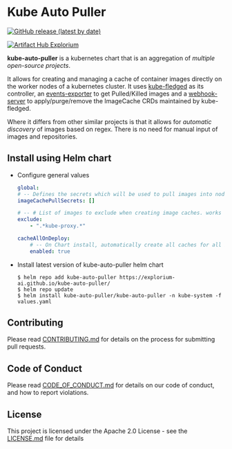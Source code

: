 # Kube Auto Puller

[![GitHub release (latest by date)](https://img.shields.io/github/v/release/explorium-ai/kube-auto-puller)](https://img.shields.io/github/v/release/explorium-ai/kube-auto-puller)

[![Artifact Hub Explorium](https://img.shields.io/endpoint?url=https://artifacthub.io/badge/repository/kube-auto-puller)](https://artifacthub.io/packages/helm/kube-auto-puller/kube-auto-puller)

**kube-auto-puller** is a kubernetes chart that is an aggregation of *multiple open-source projects*. 

It allows for creating and managing a cache of container images directly on the worker nodes of a kubernetes cluster. It uses [kube-fledged](https://github.com/senthilrch/kube-fledged) as its controller, an [events-exporter](https://github.com/AliyunContainerService/kube-eventer) to get Pulled/Killed images and a [webhook-server](https://github.com/adnanh/webhook) to apply/purge/remove the ImageCache CRDs maintained by kube-fledged.

Where it differs from other similar projects is that it allows for *automatic discovery* of images based on regex. There is no need for manual input of images and repositories.
## Install using Helm chart

- Configure general values
    ```yaml
    global:
    # -- Defines the secrets which will be used to pull images into nodes and cache them
    imageCachePullSecrets: []
    
    # -- # List of images to exclude when creating image caches. works with Regex
    exclude:
        - ".*kube-proxy.*"
    
    cacheAllOnDeploy: 
        # -- On Chart install, automatically create all caches for all images in the cluster (respecting excluded list)
        enabled: true
    ```
- Install latest version of kube-auto-puller helm chart

    ```
    $ helm repo add kube-auto-puller https://explorium-ai.github.io/kube-auto-puller/
    $ helm repo update
    $ helm install kube-auto-puller/kube-auto-puller -n kube-system -f values.yaml
    ```
## Contributing

Please read [CONTRIBUTING.md](CONTRIBUTING.md) for details on the process for submitting pull requests.

## Code of Conduct

Please read [CODE_OF_CONDUCT.md](CODE_OF_CONDUCT.md) for details on our code of conduct, and how to report violations.

## License

This project is licensed under the Apache 2.0 License - see the [LICENSE.md](LICENSE.md) file for details
